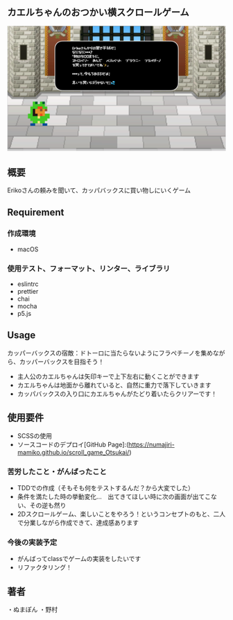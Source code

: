 ## カエルちゃんのおつかい横スクロールゲーム
![image](https://github.com/Numajiri-Mamiko/scroll_game_Otsukai/blob/main/image/firstImage.png)

## 概要
Erikoさんの頼みを聞いて、カッパバックスに買い物しにいくゲーム

## Requirement
### 作成環境
- macOS
### 使用テスト、フォーマット、リンター、ライブラリ
- eslintrc
- prettier
- chai
- mocha
- p5.js

## Usage
カッパーバックスの宿敵：ドトーロに当たらないようにフラペチーノを集めながら、カッパーバックスを目指そう！

- 主人公のカエルちゃんは矢印キーで上下左右に動くことができます
- カエルちゃんは地面から離れていると、自然に重力で落下していきます
- カッパバックスの入り口にカエルちゃんがたどり着いたらクリアーです！

## 使用要件
- SCSSの使用
- ソースコードのデプロイ[GitHub Page]:(https://numajiri-mamiko.github.io/scroll_game_Otsukai/)

### 苦労したこと・がんばったこと
- TDDでの作成（そもそも何をテストするんだ？から大変でした）
- 条件を満たした時の挙動変化…　出てきてほしい時に次の画面が出てこない、その逆も然り
- 2Dスクロールゲーム、楽しいことをやろう！というコンセプトのもと、二人で分業しながら作成できて、達成感あります

### 今後の実装予定
- がんばってclassでゲームの実装をしたいです
- リファクタリング！

## 著者
・ぬまぽん
・野村


